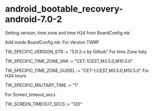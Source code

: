 # android_bootable_recovery-android-7.0-2

Setting version, time zone and time H24 from BoardConfig.mk

Add inside BoardConfig.mk:
For Version TWRP

TW_SPECIFIC_VERSION_STR := "3.0.2-x by Github"
For time Zone Italy

TW_SPECIFIC_TIME_ZONE_VAR := "CET-1CEST,M3.5.0,M10.5.0"

TW_SPECIFIC_TIME_ZONE_GUISEL := "CET-1;CEST,M3.5.0,M10.5.0"
For H24 hours

TW_SPECIFIC_MILITARY_TIME := "1"

For Screen_timeout_secs

TW_SCREEN_TIMEOUT_SECS := "120"
